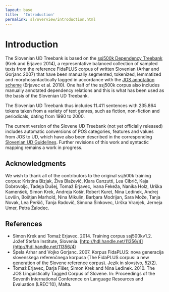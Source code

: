 ```yaml
---
layout: base
title:  'Introduction'
permalink: sl/overview/introduction.html
---
```


# Introduction

The Slovenian UD Treebank is based on the [ssj500k Dependency Treebank](http://eng.slovenscina.eu/tehnologije/ucni-korpus) (Krek and Erjavec 2014), a representative balanced collection of sampled texts from the reference FidaPLUS corpus of written Slovenian (Arhar and Gorjanc 2007) that have been manually segmented, tokenized, lemmatized and morphosyntactically tagged in accordance with the [JOS annotation scheme](http://nl.ijs.si/jos/index-en.html) (Erjavec et al. 2010). One half of the ssj500k corpus also includes manually annotated dependency relations and this is what has been used as the basis of the Slovenian UD Treebank.

The Slovenian UD Treebank thus includes 11.411 sentences with 235.864 tokens taken from a variety of text genres, such as fiction, non-fiction and periodicals, dating from 1990 to 2000. 

The current version of the Slovene UD Treebank (not yet officially released) includes automatic conversions of POS categories, features and values from JOS to UD, which have also been described in the corresponding [Slovenian UD Guidelines](http://universaldependencies.github.io/docs/#language-sl). Further revisions of this work and syntactic mapping remains a work in progress.

## Acknowledgments

We wish to thank all of the contributors to the original ssj500k training corpus: Kristina Bizjak, Živa Blaževič, Klara Canzutti, Lea Cibrič, Kaja Dobrovoljc, Tadeja Dušej, Tomaž Erjavec, Ivana Fekeža, Nanika Holz, Urška Kamenšek, Simon Krek, Andreja Košir, Robert Kuret, Nina Ledinek, Andrej Lovšin, Boštjan Marhold, Nina Mikulin, Barbara Modrijan, Sara Može, Tanja Novak, Lea Peršič, Tanja Radovič, Simona Šinkovec, Urška Vranjek, Jerneja Umer, Petra Žalodec.

## References

* Simon Krek and Tomaž Erjavec. 2014. Training corpus ssj500kv1.2. Jožef Stefan Institute, Slovenia. [http://hdl.handle.net/11356/4](http://hdl.handle.net/11356/4)
* Špela Arhar and Vojko Gorjanc. 2007. Korpus FidaPLUS: nova generacija slovenskega referenčnega korpusa (The FidaPLUS corpus: a new generation of the Slovene reference corpus). Jezik in slovstvo, 52(2). 
* Tomaž Erjavec, Darja Fišer, Simon Krek and Nina Ledinek. 2010. The JOS Linguistically Tagged Corpus of Slovene. In: Proceedings of the Seventh International Conference on Language Resources and Evaluation (LREC'10), Malta.


